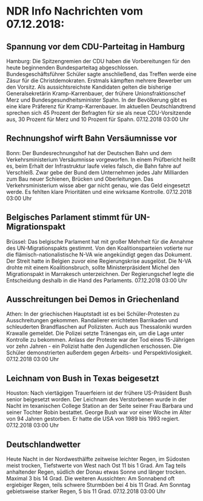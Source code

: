 # NDR Info Nachrichten vom 07.12.2018:


## Spannung vor dem CDU-Parteitag in Hamburg
Hamburg: Die Spitzengremien der CDU haben die Vorbereitungen für den heute beginnenden Bundesparteitag abgeschlossen. Bundesgeschäftsführer Schüler sagte anschließend, das Treffen werde eine Zäsur für die Christdemokraten. Erstmals kämpften mehrere Bewerber um den Vorsitz. Als aussichtsreichste Kandidaten gelten die bisherige Generalsekretärin Kramp-Karrenbauer, der frühere Unionsfraktionschef Merz und Bundesgesundheitsminister Spahn. In der Bevölkerung gibt es eine klare Präferenz für Kramp-Karrenbauer. Im aktuellen Deutschlandtrend sprechen sich 45 Prozent der Befragten für sie als neue CDU-Vorsitzende aus, 30 Prozent für Merz und 10 Prozent für Spahn. 07.12.2018 03:00 Uhr 

## Rechnungshof wirft Bahn Versäumnisse vor
Bonn: Der Bundesrechnungshof hat der Deutschen Bahn und dem Verkehrsministerium Versäumnisse vorgeworfen. In einem Prüfbericht heißt es, beim Erhalt der Infrastruktur laufe vieles falsch, die Bahn fahre auf Verschleiß. Zwar gebe der Bund dem Unternehmen jedes Jahr Milliarden zum Bau neuer Schienen, Brücken und Oberleitungen. Das Verkehrsministerium wisse aber gar nicht genau, wie das Geld eingesetzt werde. Es fehlten klare Prioritäten und eine wirksame Kontrolle. 07.12.2018 03:00 Uhr 

## Belgisches Parlament stimmt für UN-Migrationspakt
Brüssel: Das belgische Parlament hat mit großer Mehrheit für die Annahme des UN-Migrationspakts gestimmt. Von den Koalitionsparteien votierte nur die flämisch-nationalistische N-VA wie angekündigt gegen das Dokument. Der Streit hatte in Belgien zuvor eine Regierungskrise ausgelöst. Die N-VA drohte mit einem Koalitionsbruch, sollte Ministerpräsident Michel den Migrationspakt in Marrakesch unterzeichnen. Der Regierungschef legte die Entscheidung deshalb in die Hand des Parlaments. 07.12.2018 03:00 Uhr 

## Ausschreitungen bei Demos in Griechenland
Athen: In der griechischen Hauptstadt ist es bei Schüler-Protesten zu Ausschreitungen gekommen. Randalierer errichteten Barrikaden und schleuderten Brandflaschen auf Polizisten. Auch aus Thessaloniki wurden Krawalle gemeldet. Die Polizei setzte Tränengas ein, um die Lage unter Kontrolle zu bekommen. Anlass der Proteste war der Tod eines 15-Jährigen vor zehn Jahren - ein Polizist hatte den Jugendlichen erschossen. Die Schüler demonstrierten außerdem gegen Arbeits- und Perspektivlosigkeit. 07.12.2018 03:00 Uhr 

## Leichnam von Bush in Texas beigesetzt
Houston: Nach viertägigen Trauerfeiern ist der frühere US-Präsident Bush senior beigesetzt worden. Der Leichnam des Verstorbenen wurde in der Nacht im texanischen College Station an der Seite seiner Frau Barbara und seiner Tochter Robin bestattet. George Bush war vor einer Woche im Alter von 94 Jahren gestorben. Er hatte die USA von 1989 bis 1993 regiert. 07.12.2018 03:00 Uhr 

## Deutschlandwetter
Heute Nacht in der Nordwesthälfte zeitweise leichter Regen, im Südosten meist trocken, Tiefstwerte von West nach Ost 11 bis 1 Grad. Am Tag teils anhaltender Regen, südlich der Donau etwas Sonne und länger trocken. Maximal 3 bis 14 Grad. Die weiteren Aussichten: Am Sonnabend oft ergiebiger Regen, teils schwere Sturmböen bei 4 bis 11 Grad. Am Sonntag gebietsweise starker Regen, 5 bis 11 Grad. 07.12.2018 03:00 Uhr 
